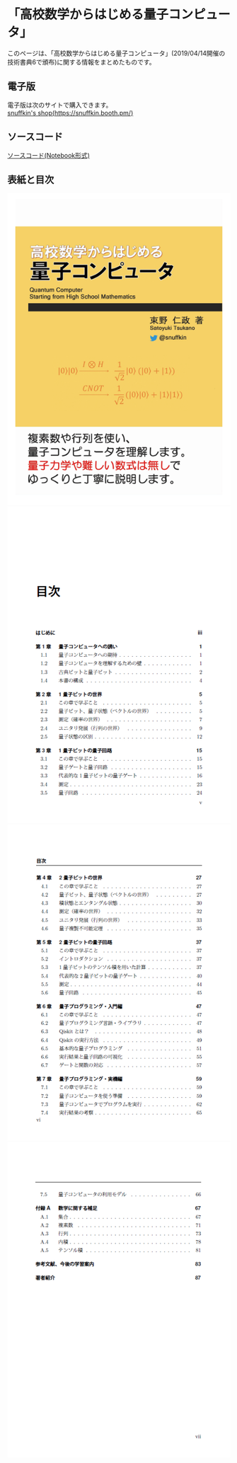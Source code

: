 # 「高校数学からはじめる量子コンピュータ」

このページは、「高校数学からはじめる量子コンピュータ」(2019/04/14開催の技術書典6で頒布)に関する情報をまとめたものです。

## 電子版
電子版は次のサイトで購入できます。  
[snuffkin's shop(https://snuffkin.booth.pm/)](https://snuffkin.booth.pm/)

## ソースコード
[ソースコード(Notebook形式)](notebooks)

## 表紙と目次
![表紙](images/cover.png "表紙")
![目次1](images/toc1.png "目次1")
![目次2](images/toc2.png "目次2")
![目次3](images/toc3.png "目次3")

